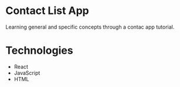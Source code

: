 # Contact List App

Learning general and specific concepts through a contac app tutorial.

# Technologies

- React
- JavaScript
- HTML
